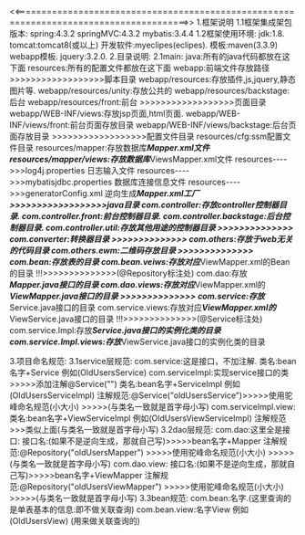 <<=======================================================================================>>
1.框架说明
	1.1框架集成架包版本:
		spring:4.3.2
		springMVC:4.3.2
		mybatis:3.4.4
	1.2框架使用环境:
		jdk:1.8.
		tomcat:tomcat8(或以上)
		开发软件:myeclipes(eclipes).
		模板:maven(3.3.9) webapp模板.
		jquery:3.2.0.
2.目录说明:
	2.1main:
		java:所有的java代码都放在这下面
		resources:所有的配置文件都放在这下面
		webapp:前端文件存放路径
		>>>>>>>>>>>>>>>>>>脚本目录
			webapp/resources:存放插件,js,jquery,静态图片等.
			webapp/resources/unity:存放公共的
			webapp/resources/backstage:后台
			webapp/resources/front:前台
		>>>>>>>>>>>>>>>>>>页面目录
			webapp/WEB-INF/views:存放jsp页面,html页面.
				webapp/WEB-INF/views/front:前台页面存放目录
				webapp/WEB-INF/views/backstage:后台页面存放目录
		>>>>>>>>>>>>>>>>>>配置文件目录
			resources/cfg:ssm配置文件目录
			resources/mapper:存放数据库***Mapper.xml文件
			resources/mapper/views:存放数据库***ViewsMapper.xml文件
			resources---->>>log4j.properties 日志输入文件
			resources---->>>mybatisjdbc.properties 数据库连接信息文件
			resources---->>>generatorConfig.xml 逆向生成***Mapper.xml工厂
		>>>>>>>>>>>>>>>>>>java目录
			com.controller:存放controller控制器目录.
				com.controller.front:前台控制器目录.
				com.controller.backstage:后台控制器目录.
				com.controller.util:存放其他用途的控制器目录
			>>>>>>>>>>>>>>
			com.converter:转换器目录
			>>>>>>>>>>>>>>
			com.others:存放于web无关的代码目录
			com.others.ewm:二维码存放目录
			>>>>>>>>>>>>>>
			com.bean:存放表的目录
			com.bean.veiws:存放对应***ViewMapper.xml的Bean的目录
			!!!>>>>>>>>>>>>>>(@Repository标注处)
			com.dao:存放***Mapper.java接口的目录
			com.dao.views:存放对应***ViewMapper.xml的***ViewMapper.java接口的目录
			>>>>>>>>>>>>>>
			com.service:存放***Service.java接口的目录
			com.service.views:存放对应***ViewMapper.xml的***ViewService.java接口的目录
			!!!>>>>>>>>>>>>>>(@Service标注处)
				com.service.Impl:存放***Service.java接口的实例化类的目录
				com.service.Impl.views:存放***ViewService.java接口的实例化类的目录
>>>>>>>>>>>>>>>>>>>>>>>>>>>>>>>>>>>>>>>>>>>>>>>>>>>>>>>>>>>>>>>>>>>>>>>>>>>>>>>>>>>>>>>>
3.项目命名规范:
	3.1service层规范:
		com.service:这是接口，不加注解.
					类名:bean名字+Service	例如(OldUsersService)
		com.serviceImpl:实现service接口的类>>>>>添加注解@Service("")
					类名:bean名字+ServiceImpl	例如(OldUsersServiceImpl)
					注解规范:@Service("oldUsersService")>>>>>使用驼峰命名规范(小大小)
					>>>>>(与类名一致就是首字母小写)
		com.serviceImpl.view:
							类名:bean名字+ViewServiceImpl	例如(OldUsersViewServiceImpl)
							注解规范>>>类似上面(与类名一致就是首字母小写)
	3.2dao层规范:
		com.dao:这里全是接口:
			接口名:(如果不是逆向生成，那就自己写)>>>>>bean名字+Mapper
			注解规范:@Repository("oldUsersMapper")
				>>>>>使用驼峰命名规范(小大小)
				>>>>>(与类名一致就是首字母小写)
		com.dao.view:
			接口名:(如果不是逆向生成，那就自己写)>>>>>bean名字+ViewMapper
			注解规范:@Repository("oldUsersViewMapper")
				>>>>>使用驼峰命名规范(小大小)
				>>>>>(与类名一致就是首字母小写)
	3.3bean规范:
		com.bean:名字.(这里查询的是单表基本的信息:即不做关联查询)
		com.bean.view:名字View	例如(OldUsersView)	(用来做关联查询的)
